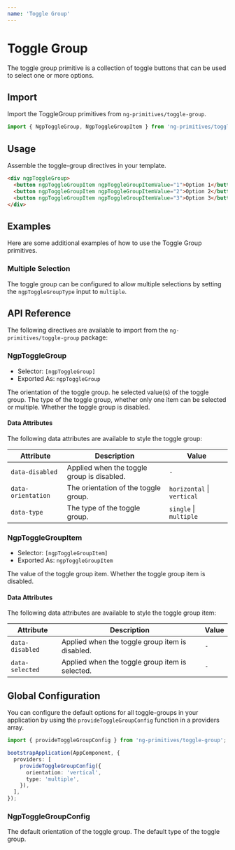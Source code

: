 ```yaml
---
name: 'Toggle Group'
---
```


# Toggle Group

The toggle group primitive is a collection of toggle buttons that can be used to select one or more options.

<docs-example name="toggle-group"></docs-example>

## Import

Import the ToggleGroup primitives from `ng-primitives/toggle-group`.

```ts
import { NgpToggleGroup, NgpToggleGroupItem } from 'ng-primitives/toggle-group';
```

## Usage

Assemble the toggle-group directives in your template.

```html
<div ngpToggleGroup>
  <button ngpToggleGroupItem ngpToggleGroupItemValue="1">Option 1</button>
  <button ngpToggleGroupItem ngpToggleGroupItemValue="2">Option 2</button>
  <button ngpToggleGroupItem ngpToggleGroupItemValue="3">Option 3</button>
</div>
```

## Examples

Here are some additional examples of how to use the Toggle Group primitives.

### Multiple Selection

The toggle group can be configured to allow multiple selections by setting the `ngpToggleGroupType` input to `multiple`.

<docs-example name="toggle-group-multiple"></docs-example>

## API Reference

The following directives are available to import from the `ng-primitives/toggle-group` package:

### NgpToggleGroup

- Selector: `[ngpToggleGroup]`
- Exported As: `ngpToggleGroup`

<response-field name="ngpToggleGroupOrientation" type="'horizontal' | 'vertical'" default="horizontal">
  The orientation of the toggle group.
</response-field>

<response-field name="ngpToggleGroupValue" type="string | string[]">
  he selected value(s) of the toggle group.
</response-field>

<response-field name="ngpToggleGroupType" type="single | multiple" default="single">
  The type of the toggle group, whether only one item can be selected or multiple.
</response-field>

<response-field name="ngpToggleGroupDisabled" type="boolean" default="false">
  Whether the toggle group is disabled.
</response-field>

#### Data Attributes

The following data attributes are available to style the toggle group:

| Attribute          | Description                                | Value                      |
| ------------------ | ------------------------------------------ | -------------------------- |
| `data-disabled`    | Applied when the toggle group is disabled. | `-`                        |
| `data-orientation` | The orientation of the toggle group.       | `horizontal` \| `vertical` |
| `data-type`        | The type of the toggle group.              | `single` \| `multiple`     |

### NgpToggleGroupItem

- Selector: `[ngpToggleGroupItem]`
- Exported As: `ngpToggleGroupItem`

<response-field name="ngpToggleGroupItemValue" type="string">
  The value of the toggle group item.
</response-field>

<response-field name="ngpToggleGroupItemDisabled" type="boolean" default="false">
  Whether the toggle group item is disabled.
</response-field>

#### Data Attributes

The following data attributes are available to style the toggle group item:

| Attribute       | Description                                     | Value |
| --------------- | ----------------------------------------------- | ----- |
| `data-disabled` | Applied when the toggle group item is disabled. | `-`   |
| `data-selected` | Applied when the toggle group item is selected. | `-`   |

## Global Configuration

You can configure the default options for all toggle-groups in your application by using the `provideToggleGroupConfig` function in a providers array.

```ts
import { provideToggleGroupConfig } from 'ng-primitives/toggle-group';

bootstrapApplication(AppComponent, {
  providers: [
    provideToggleGroupConfig({
      orientation: 'vertical',
      type: 'multiple',
    }),
  ],
});
```

### NgpToggleGroupConfig

<response-field name="orientation" type="'horizontal' | 'vertical'" default="horizontal">
  The default orientation of the toggle group.
</response-field>

<response-field name="type" type="'single' | 'multiple'" default="single">
  The default type of the toggle group.
</response-field>
